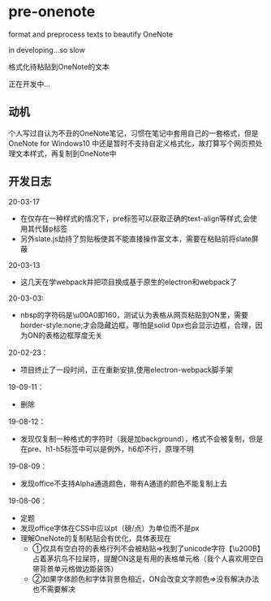 # pre-onenote
format and preprocess texts to beautify OneNote

in developing...so slow

格式化待粘贴到OneNote的文本

正在开发中...

## 动机

个人写过自认为不丑的OneNote笔记，习惯在笔记中套用自己的一套格式，但是OneNote for Windows10 中还是暂时不支持自定义格式化，故打算写个网页预处理文本样式，再复制到OneNote中

## 开发日志

20-03-17
- 在仅存在一种样式的情况下，pre标签可以获取正确的text-align等样式,会使用其代替p标签
- 另外slate.js劫持了剪贴板使其不能直接操作富文本，需要在粘贴前将slate屏蔽

20-03-13
- 这几天在学webpack并把项目换成基于原生的electron和webpack了

20-03-03:

- nbsp的字符码是\u00A0即160，测试认为表格从网页粘贴到ON里，需要border-style:none;才会隐藏边框，哪怕是solid 0px也会显示边框，合理，因为ON的表格边框厚度无关

20-02-23：

- 项目终止了一段时间，正在重新安排,使用electron-webpack脚手架

19-09-11：

- 删除

19-08-12：

- 发现仅复制一种格式的字符时（我是加background），格式不会被复制，但是在pre、h1-h5标签中可以是例外，h6却不行，原理不明

19-08-09：

- 发现office不支持Alpha通道颜色，带有A通道的颜色不能复制上去

19-08-06：

- 定题
- 发现office字体在CSS中应以pt（磅/点）为单位而不是px
- 理解OneNote的复制粘贴会有优化，具体表现在
  - ①仅具有空白符的表格行列不会被粘贴=>找到了unicode字符【\u200B】占着茅坑鸟不拉屎符，提醒ON这是有用的表格单元格（我个人喜欢用空白带背景单元格做边距装饰）
  - ②如果字体颜色和字体背景色相近，ON会改变文字颜色=>没有解决办法也不需要解决
